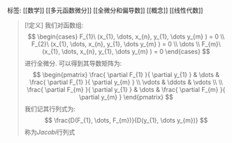 标签: [[数学]] [[多元函数微分]] [[全微分和偏导数]] [[概念]] [[线性代数]]

>[!定义]
>我们对函数组: 
>$$
>\begin{cases}
>F_{1}\ (x_{1}, \dots, x_{n}, y_{1}, \dots y_{m} ) = 0  \\ 
>F_{2}\ (x_{1}, \dots, x_{n}, y_{1}, \dots y_{m} ) = 0  \\
>\dots \\
>F_{m}\ (x_{1}, \dots, x_{n}, y_{1}, \dots y_{m} ) = 0 
>\end{cases}
>$$
>进行全微分. 可以得到其导数矩阵为: 
>$$
>\begin{pmatrix}
>\frac{ \partial F_{1} }{ \partial y_{1} }  & \dots & \frac{ \partial F_{1} }{ \partial y_{m} }  \\
>\vdots & \ddots & \vdots \\ \\
>\frac{ \partial F_{m} }{ \partial y_{1} }  & \dots & \frac{ \partial F_{m} }{ \partial y_{m} } 
>\end{pmatrix}
>$$
>我们记其行列式为: 
>$$
>\frac{D(F_{1}, \dots, F_{m})}{D(y_{1}, \dots y_{m})}
>$$
>称为$Jacobi$行列式